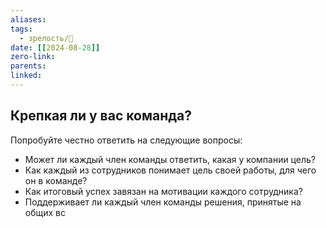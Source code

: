 ```yaml
---
aliases: 
tags:
  - зрелость/🌱
date: [[2024-08-28]]
zero-link: 
parents: 
linked:
---
```

## Крепкая ли у вас команда?
Попробуйте честно ответить на следующие вопросы:
- Может ли каждый член команды ответить, какая у компании цель?
- Как каждый из сотрудников понимает цель своей работы, для чего он в команде?
- Как итоговый успех завязан на мотивации каждого сотрудника?
- Поддерживает ли каждый член команды решения, принятые на общих вс